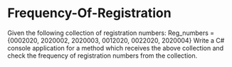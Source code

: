 # Frequency-Of-Registration
Given the following collection of registration numbers: Reg_numbers = {0002020, 2020002, 2020003, 0012020, 0022020, 2020004} Write a C# console application for a method which receives the above collection and check the frequency  of registration numbers from the collection.
